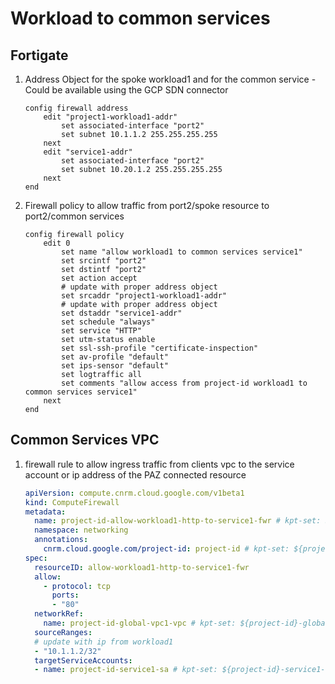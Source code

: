 # Workload to common services

## Fortigate

1. Address Object for the spoke workload1 and for the common service - Could be available using the GCP SDN connector

    ```fortios
    config firewall address
        edit "project1-workload1-addr"
            set associated-interface "port2"
            set subnet 10.1.1.2 255.255.255.255
        next
        edit "service1-addr"
            set associated-interface "port2"
            set subnet 10.20.1.2 255.255.255.255
        next
    end
    ```

2. Firewall policy to allow traffic from port2/spoke resource to port2/common services

    ```fortios
    config firewall policy
        edit 0
            set name "allow workload1 to common services service1"
            set srcintf "port2"
            set dstintf "port2"
            set action accept
            # update with proper address object
            set srcaddr "project1-workload1-addr"
            # update with proper address object
            set dstaddr "service1-addr"
            set schedule "always"
            set service "HTTP"
            set utm-status enable
            set ssl-ssh-profile "certificate-inspection"
            set av-profile "default"
            set ips-sensor "default"
            set logtraffic all
            set comments "allow access from project-id workload1 to common services service1"
        next
    end
    ```

## Common Services VPC

1. firewall rule to allow ingress traffic from clients vpc to the service account or ip address of the PAZ connected resource

    ```yaml
    apiVersion: compute.cnrm.cloud.google.com/v1beta1
    kind: ComputeFirewall
    metadata:
      name: project-id-allow-workload1-http-to-service1-fwr # kpt-set: ${project-id}-allow-workload1-http-to-service1-fwr
      namespace: networking
      annotations:
        cnrm.cloud.google.com/project-id: project-id # kpt-set: ${project-id}
    spec:
      resourceID: allow-workload1-http-to-service1-fwr
      allow:
        - protocol: tcp
          ports:
          - "80"
      networkRef:
        name: project-id-global-vpc1-vpc # kpt-set: ${project-id}-global-vpc1-vpc
      sourceRanges:
      # update with ip from workload1
      - "10.1.1.2/32"
      targetServiceAccounts:
      - name: project-id-service1-sa # kpt-set: ${project-id}-service1-sa
    ```
